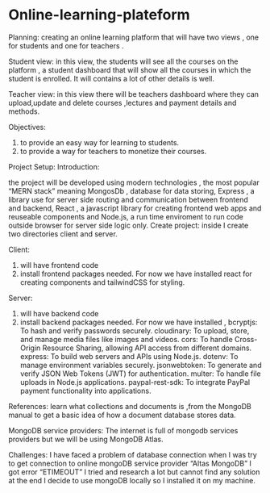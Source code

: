 # Online-learning-plateform

Planning:
creating an online learning platform that will have two views , one for students and one for teachers .

Student view:
in this view, the students will see all the courses on the platform , a student dashboard that will show all the courses in which the student is enrolled. It will contains a lot of other details is well.

Teacher view:
in this view there will be teachers dashboard where they can upload,update and delete courses ,lectures and payment details and methods.

Objectives:

1. to provide an easy way for learning to students.
2. to provide a way for teachers to monetize their courses.

Project Setup:
Introduction:

the project will be developed using modern technologies , the most popular “MERN stack” meaning MongosDb , database for data storing, Express , a library use for server side routing and communication between frontend and backend, React , a javascript library for creating frontend web apps and reuseable components and Node.js, a run time enviroment to run code outside browser for server side logic only.
Create project:
inside I create two directories client and server.

Client:

1. will have frontend code
2. install frontend packages needed. For now we have installed react for creating components and tailwindCSS for styling.

Server:

1. will have backend code
2. install backend packages needed. For now we have installed ,
   bcryptjs: To hash and verify passwords securely.
   cloudinary: To upload, store, and manage media files like images and videos.
   cors: To handle Cross-Origin Resource Sharing, allowing API access from different domains. express: To build web servers and APIs using Node.js.
   dotenv: To manage environment variables securely.
   jsonwebtoken: To generate and verify JSON Web Tokens (JWT) for authentication.
   multer: To handle file uploads in Node.js applications.
   paypal-rest-sdk: To integrate PayPal payment functionality into applications.

References:
learn what collections and documents is ,from the MongoDB manual to get a basic idea of how a document database stores data.

MongoDB service providers:
The internet is full of mongodb services providers but we will be using MongoDB Atlas.

Challenges:
I have faced a problem of database connection when I was try to get connection to online mongoDB service provider “Altas MongoDB” I got error “ETIMEOUT” I tried and research a lot but cannot find any solution at the end I decide to use mongoDB locally so I installed it on my machine.

  <!-- 
  craete paypal.js file that configure paypal payment using sandbox mode.create studentCourseSchema that stores courseslist the student has purchased,created Orderschema that has all the details of the course order for purchasing such as student name,id,email,courseid,title,price, payerid payment status etc.creat order-controller and Add createOrder function that will create an order ,Add capturePaymentAndFinalizeOrder function that will check whether the order was successfull or not , create order router /create and /capture routes using express router, in server.js configure the order routes
  Add createPaymentService that sends requests to /student/order/create endpoint and Add captureAndfinalizePaymentServuce that sends requests to /student/order/capture endpoint,Add handleCreatePayment function that sends request to the end point,Create PaymentReturnPage component , Create student-courses-controller which has a method getCoursesByStudentId,create studentcoursesroutes,configure this routes in server.js,add fetchStudentBoughtCoursesService,Create a basic UI for StudentCoursesPage,Add checkCoursePurchaseInfo that checks whether the student had already purchase the course to course controller, add an endpoint in routes that checks purchase info,add checkCoursePurchaseInfoService
   ,On studentViewCourseDetailsPage Add the Logic if the student already purchase a course it will not show the details page for that course.On studentViewCoursePage Add Logic if the course is purchase it navigates user to course progress page if the course is not purchased it navigates the user to course details page, Add route for course progress page . Create CourseProgress model Add LectureProgressSchema and CourseProgressSchema schema- , Create course-progress-controller and Add getCurrentCourseProgress controller function ,Add markCurrentLectureAsViewed controller function And also Add resetCurrentCourseProgress controller function, Add functionality for getting current course progress , create courseProgressroutes file and Add express route for current user course progress,Configure studentProgressRoutes in server.js file, add getCurrentCourseProgressService service ,Add and pass studentCurrentCourseProgress, setStudentCurrentCourseProgress state to studentContext , Add logic for lecture completion in markCurrentLectureAsViewed- ,Add resetProgress logic to controller, in course-progress-routes.js Add routes for reset and mark as viewed for lectures,on services file i add markasviewed and resetLectureProgress services,Create a basic Ui to instructor dashboard component that lists all the students ,revenue, profits etc >
